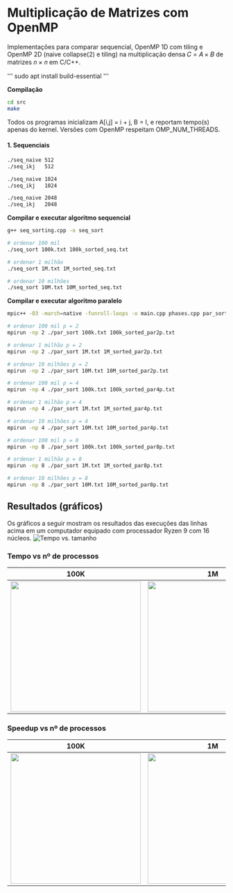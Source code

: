# Multiplicação de Matrizes com OpenMP
Implementações para comparar sequencial, OpenMP 1D com tiling e OpenMP 2D (naive collapse(2) e tiling) na multiplicação densa 𝐶 = 𝐴 × 𝐵 de matrizes 𝑛 × 𝑛 em C/C++.

'''
sudo apt install build-essential
'''

**Compilação**  

```sh
cd src
make
```

Todos os programas inicializam A[i,j] = i + j, B = I, e reportam tempo(s) apenas do kernel.
Versões com OpenMP respeitam OMP_NUM_THREADS.

#### 1. Sequenciais

```sh
./seq_naive 512
./seq_ikj   512

./seq_naive 1024
./seq_ikj   1024

./seq_naive 2048
./seq_ikj   2048
```
**Compilar e executar algoritmo sequencial**
```sh
g++ seq_sorting.cpp -o seq_sort

# ordenar 100 mil
./seq_sort 100k.txt 100k_sorted_seq.txt

# ordenar 1 milhão
./seq_sort 1M.txt 1M_sorted_seq.txt

# ordenar 10 milhões
./seq_sort 10M.txt 10M_sorted_seq.txt
```
**Compilar e executar algoritmo paralelo**
```sh
mpic++ -O3 -march=native -funroll-loops -o main.cpp phases.cpp par_sort

# ordenar 100 mil p = 2
mpirun -np 2 ./par_sort 100k.txt 100k_sorted_par2p.txt

# ordenar 1 milhão p = 2
mpirun -np 2 ./par_sort 1M.txt 1M_sorted_par2p.txt

# ordenar 10 milhões p = 2
mpirun -np 2 ./par_sort 10M.txt 10M_sorted_par2p.txt

# ordenar 100 mil p = 4
mpirun -np 4 ./par_sort 100k.txt 100k_sorted_par4p.txt

# ordenar 1 milhão p = 4
mpirun -np 4 ./par_sort 1M.txt 1M_sorted_par4p.txt

# ordenar 10 milhões p = 4
mpirun -np 4 ./par_sort 10M.txt 10M_sorted_par4p.txt

# ordenar 100 mil p = 8
mpirun -np 8 ./par_sort 100k.txt 100k_sorted_par8p.txt

# ordenar 1 milhão p = 8
mpirun -np 8 ./par_sort 1M.txt 1M_sorted_par8p.txt

# ordenar 10 milhões p = 8
mpirun -np 8 ./par_sort 10M.txt 10M_sorted_par8p.txt
```
## Resultados (gráficos)
Os gráficos a seguir mostram os resultados das execuções das linhas acima em um computador equipado com processador Ryzen 9 com 16 núcleos.
![Tempo vs. tamanho](figures/barras_colorido_log_tempo_vs_dataset.png)

### Tempo vs nº de processos
| 100K | 1M | 10M |
|---|---|---|
| <img src="figures/barras_tempo_vs_processos_100K.png" width="300"> | <img src="figures/barras_tempo_vs_processos_1M.png" width="300"> | <img src="figures/barras_tempo_vs_processos_10M.png" width="300"> |
### Speedup vs nº de processos
| 100K | 1M | 10M |
|---|---|---|
| <img src="figures/barras_speedup_vs_processos_100K.png" width="300"> | <img src="figures/barras_speedup_vs_processos_1M.png" width="300"> | <img src="figures/barras_speedup_vs_processos_10M.png" width="300"> |
